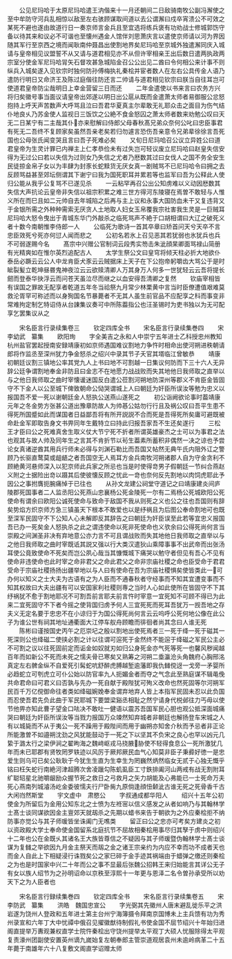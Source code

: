<!-- { "loadSidebar": true } -->
　　公见尼玛哈于太原尼玛哈遣王汭偕来十一月还朝间二日敌骑南牧公副冯澥使之至中牟防守河兵乱相惊以敌至左右骇顾谋取间道以去公谓澥曰戍卒宵溃公不可效之某死不避也遂由故道行日一奏京师言金兵且至宜选将练兵褒有功劝战士修城郭饬守备以待其来和议必不可谐也至懐州遇金人馆伴刘思萧庆言以遣使京师请以河为界因随其军行至京西之境而闻耿南仲聂昌出使割地界矣尼玛哈至京城外独遣澥同庆入城请与皇帝相见议盟誓不从又请与道君相见亦不从但许宰相亲王出后数日遣两执政两宗室分使金军尼玛哈冐矢石督攻甚急城陷金召公公出见二酋曰令何相公来计事不则纵兵入城矣遂入见钦宗时独何防孙傅梅执礼秦桧并宦者数人在左右公具传金人语乃遣防行明日又命济王及陈过庭偕往防还言二帅请与道君相见钦宗曰朕当自往耳岂可使道君皇帝防尘哉明日上幸金营留三日而还
　　二年金遣使以书来言曰农务方兴将归矣徽号事当面议请皇帝出郊遂以明日出公扈从既而金遣萧太师者易御服公忿怒抱持上呼天声苦数声大呼骂且泣曰吾君华夏真主尔辈敢无礼耶众击之面目为伤气结仆地良乆乃苏金使人监视日三饭饮之公絶不食金怒囚之萧太师者数来劝勉公叹曰天无二日某宁有二主哉其仆亦来慰解曰侍郎父母春秋髙兄弟众奈何公叱曰忠臣事君有死无二吾终不复顾家矣虽然吾亲老矣若归勿遽言恐伤吾亲意令兄弟辈徐徐言吾死国也公母张氏闻变哭且言曰吾子死难必矣
　　又旬日尼玛哈召公议立异姓公曰道君皇帝为生灵计罪已内禅主上仁孝恭俭未有过失岂可轻议废立尼玛哈曰赵皇失信安得为无过公曰若以失信为过则女乃失信之尤者乃厯数其过曰女伐人之国不务全安生民徒掠金帛子女以为丰肆为封豕长蛇黩货无厌女真一剧贼骂不已尼玛哈令曰拥之去反顾骂益甚至郊坛侧谓其下谢宁曰我为国死职耳并累若等也监军曰吾为公释此人使归公能从我乎公复骂不已遂见杀
　　一云粘罕再召公出公知虏难以义动因厯数其失信大声抗论云皇帝非失信以祖宗积累之难三世方得河东陵寝在焉曽不敢轻与人惟义所在而巳且如二元帅自去年城陷之后再与主上议和永事大国防血未干又复违背又于金银所需之外种种需索无厌贪人土地取人妇女玉帛覆我宗社害我生灵是一巨贼耳尼玛哈大怒令曳出于青城东华门外敲杀之临死骂声不絶于口胡相谓曰大辽之破死义者十数今南朝惟李侍郎一人
　　公临死为歌诗一首其卒章曰矫首问天兮天卒不言忠臣效死兮死亦何愆人闻而悲之
　　公初名若氷上召见恶其若犹弱也氷犹兵也兵不可弱遂赐今名
　　髙宗中兴赠公官制词云段秀实笏击朱泚顔杲卿面骂禄山简册有光精爽如在惟尔英烈追配古人
　　太学生祭公文曰皇穹将倾天柱必折大地欲仆泰岳必蹶云云公人中龙肯臣犬豕云云贼据床上天子在下公抱帝躬嚼齿大骂公于是时眦裂髪立乾坤昼昬鬼神夜泣云云欲赎清卿人万其身万人何多一世犹轻云云吾将提长劒而登泰华抉浮云而问苍天虽泣尽而继之以血安得吾清卿之复然
　　钦庙宰相皆有误国之罪故无配享者乾道五年冬当祫祭九月常少林栗黄中言当时臣僚遭值艰难莫救沦胥罕可称述而以身狥国名节暴薨者不无其人虽生前官品不应配享之科而事变非常难拘定制乞特诏侍从台諌集议奏可中所陈葢指公也汪圣锡时为吏书独以为无可配享乞罢集议从之












　　宋名臣言行录续集卷三
　　钦定四库全书
　　宋名臣言行录续集巻四
　　宋　李幼武　纂集
　　欧阳珣
　　字全美吉之永和人中崇宁五年进士乙科授忠州教知杭州盐官罢起授南安録靖康初如京师遇国难议割地力争忤时相命出使河朔进秩朝请郎将作监丞至深州犹力争金怒杀之绍兴中录其节子夭官其壻临江曾敏恭
　　靖康初朝廷议割三镇地公率其党九人上书曰地不可割越一日集议何防而下三十六人无异辞公廷争谓割地奉金非防且曰金志不在地愿力战战败而失其地他日我师取之直举以与之他日我师取之曲时宰懐谖迷国反白遣公莅割河朔地防深州等郡义不肯臣金皆固守不下金人以公至城下俾致朝命公恸哭谓城上人曰朝廷为奸臣所误汝等勉为忠义以报国吾不爱一死以谢朝廷金人怒执公送燕山遂死之
　　初公诣阙欲论事时葢靖康元年之冬金势方张甚公道出豫章防故人为帅惎公姑勿行行且及祸公叹曰吾平生患不得死所国蹙如此而谋国者日益鄙吾将有所开説説不合而死是吾得死所矣庸可避既被命赴金军即取告身文书畀同年生戴特立曰持此归报吾家吾不生还矣遂行
　　三松王才臣曰公之死难真舍生取义仗大节宁死不折者所谓英雄豪杰之士可以为事君之法也观其与故人帅及同年生之言其不肯折节以茍生葢素所蓄积非偶然一决之谅也予尝论女真诸逆酋其用兵行师未必得与刘渊石勒比而吾国又帖然无典午氏内阻外讧之警顾乃长驱直鹜莫或龃龉之者吾国空无人焉耳方金兵南牧河朔诸郡人自为守金贪利不顾絶黄河悬师深入以犯京师此兵家之所忌也当是时使得竒男子假朝廷一节纠合燕赵义附之士据险出竒以蹑其后使彼懐反顾之忧此一竒也奈何反先割地以肉饲虎耶此予因公之事拊膺扼腕痛悼于已往也
　　从孙文龙建公祠堂守道记之曰靖康建炎间庐陵郡死国事者二人监丞阳公死燕山忠襄杨公死金陵死一尔有二焉杨公死城欧阳公死使命有谓余曰欧阳公诚死使命与致命于敌国不我从则死之义也公之往也吾国则有辞矣势焰方炽京师方急三镇虽天下根本不敢爱也以是纾祸且为后图公奉命割地可也既至深军民固守不下公知人心未解即反其辞告之曰朝廷为奸臣误至此若等宜忠义报国吾已办一死矣金人怒执杀之此之谓违使命以死非死使命也义欤余曰公得死尚何言当崇殿之间渊圣非决有弃地意公亦力言不可且谓战败而失其地他日我师取之直举以与之他日我师取之曲时宰既诋其説又强以行大类汉遣狄山乘障事事不出武帝而出张汤耳使公竟致使命不死矣而岂公夙心哉当其慷慨城下痛哭以勉守者但见有吾心不见有使命非违使命也此时宰之命非君父之命此君父之命非宗庙社稷之命也臣受命于君君受命于宗庙社稷扬扬出疆举地以与人曰有使命在吾为宗庙社稷惧矣使皆类此一可办何以知义之士大夫为古语有之为人臣而不通春秋者守经事而不知其宜遭变事而不知其权故曰大夫出疆有可以安国家利社稷则専之当时人心如此使所在皆固守不下其纾祸犹不愈于割地耶况不可割吾前言耶夫前言忤时宰意一宜死知不可顾不得已为此来二宜死固守不下者今摇之使背国归虏予何人三宜死死而死耳吾犹万一觊吾地之存夫义无定名要于忠忠不在小谅归于为国公得死尚何言云云呜呼公死何地公像在此公子为谁公世有祠其地址通衢面大江停车舣舟顾瞻而徘徊者尚其念曰人谁无死
　　陈彬曰谨按国史丙午之厄崇圮之殷以割地出使死焉者三一死于绛一死于磁其一死深则公也绛磁二使挟必割之计以往谓可逭死于金然终不能逭于绛磁之军民公主必不可割之议以往死固前定而诟金如奴就刃如归公身死金亦气死等死一也馨风秽闻越百年而如新公不死而未死之懦夫骨已寒矣又熟筹之河朔二埀瀛沧头角魏府心胸邢洺真定左右髀金纵不自爱死引髯蛇吭舒醉虎膊越堑逾藩即我仇雠傥迓一戈旁一矛婴所必趋蛇立可刳虎立可仆公始以防官率九人扼媚金者而夺之气念此至熟庭谋不辑黾俛共命君命曰可君义曰否孰与先办一死自献于殿陛犹可殉义改命也然死固等尔河朔军民百千万亿傥御命往者类如绛磁婉娩奉金谓弃地弃人皆上本指军民固未忍以此负国而忍使吾君先负此曲于军民耶城下要盟梁谿丞相耻之然宁请身代棁邺往力丐毋以使节他畀亦知此曹子望金口呿决不敢吐一健语以震苏吾国军民心胆也观公抵深面城痛哭曰朝廷为奸臣所误汝等当戮力报国万众竦然知弃城者非朝廷也解扬登车宋城之人有以城毙而不从于夷公一死不躁用于殿陛间而用于幽朔亦知舍介秋而予忌者非正论所能激曽不如邉朔沈劲之风犹能鼓动于一死之下以坚其不负宋之良心也罕以凶元几絷于潞太行之梁伊涧之翟昫海之魏﨑岖戎马挠腋胁使不轻得食息公一死所激犹几年而未已耶郡有贤牧罔罗轶迹以风厉于厥邦厥民血气心知莫非臣子秉彛好徳一是忠爱生则乌可已矣公耿耿于今犹生生直为生幸生为罔巍然炳然临女无贰于心独无慨乎铭曰枉矢蛇行南絶河津超腾次舍凌躐勾陈虮虱臣工寸鉄排阖河山两戒有战无割附耳纩聪轺星北驰嚼龈励众握节死之救日之弓救月之矢力胡能及心弗能已一士死命万夫死心燕南列城濬汤屹金委彼懦夫行尸卧胔九原倘逢顔忸颡泚古谁无死之死骨香千古大闲岿然斯堂
　　宇文虚中　肃愍公
　　字叔通成都华阳人
　　绍兴十五年公初使金为所留后为金用公知东北之士愤为左袵宻以信义感发之从者如响乃与其翰林学士髙士谈同谋欲因金主亶郊天就刼杀之先期以蜡书来告于朝欲为之外应秦桧拒不纳防事亦觉公与其子师瑗皆坐诛阖门无噍类
　　留正曰公之忠亦可考矣方建炎之初以资政殿大学士奉命使金国留系北庭抗节不屈故相秦桧用事尽归其孥于虏中则绍兴十二年也公在金既乆其诸名王大族皆尊信之不疑因与其子师瑗暨伪翰林学士髙士谈谋为复雠之举欲因九月金主祭天而刼之金之诸王宗亲约为内应不幸而功不成者天也而金人自此上下相疑浸行诛戮矣公之家巳碎于金手迹其祸端由于蜡弹之缴还则秦桧之为也是时国家中兴二十年而公之事不显最后张魏公招韩王来归始能言其详公无子有女以族人绍节为之孙明诏命以京秩至淳熙十一年更与恩泽二名令曽孙承受所以劝天下之为人臣者也







　　宋名臣言行録续集巻四
　　钦定四库全书
　　宋名臣言行录续集卷五
　　宋　李防武　纂集
　　洪皓　魏国忠宣公
　　字光弼其先徽州人唐末避乱徙乐平之洪岩遂为饶州人登政和五年进士第主台州宁海簿摄令拜南京国博未上主兵馈有功为秀州录宣和六年丁大中忧禫中俄召见擢徽猷待制假礼书使金国不屈节绍兴十年始归进阁直提举万夀观兼权直学士院忤秦桧出守饶州提举太平观丁大硕人忧服除得太平观复责濠州团副使安置英州谪九嵗始复左朝奉郎主管崇道观居袁州未逾岭病革二十五年薨于南雄年六十八复敷文阁直学诏赠太师
